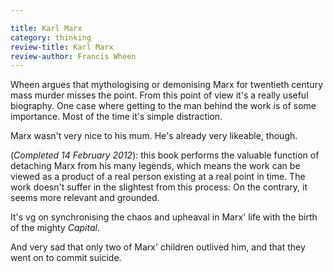```yaml
---

title: Karl Marx
category: thinking
review-title: Karl Marx
review-author: Francis Wheen
---
```


Wheen argues that mythologising or demonising Marx for twentieth century mass murder misses the point. From this point of view it's a really useful biography. One case where getting to the man behind the work is of some importance. Most of the time it's simple distraction.

Marx wasn't very nice to his mum. He's already very likeable, though.

(_Completed 14 February 2012_): this book performs the valuable function of detaching Marx from his many legends, which means the work can be viewed as a product of a real person existing at a real point in time. The work doesn't suffer in the slightest from this process: On the contrary, it seems more relevant and grounded.

It's vg on synchronising the chaos and upheaval in Marx' life with the birth of the mighty _Capital_.

And very sad that only two of Marx' children outlived him, and that they went on to commit suicide.
